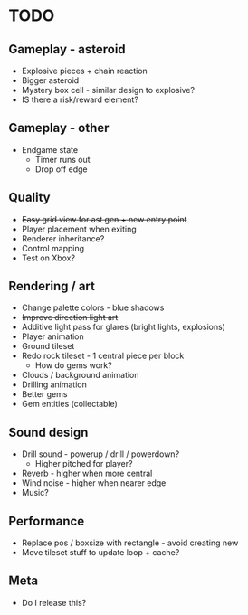 # TODO
## Gameplay - asteroid
  - Explosive pieces + chain reaction
  - Bigger asteroid
  - Mystery box cell - similar design to explosive?
  - IS there a risk/reward element?
## Gameplay - other
  - Endgame state
    - Timer runs out
    - Drop off edge
## Quality
  - ~~Easy grid view for ast gen + new entry point~~
  - Player placement when exiting
  - Renderer inheritance?
  - Control mapping
  - Test on Xbox?
## Rendering / art
  - Change palette colors - blue shadows
  - ~~Improve direction light art~~
  - Additive light pass for glares (bright lights, explosions)
  - Player animation
  - Ground tileset
  - Redo rock tileset - 1 central piece per block
    - How do gems work?
  - Clouds / background animation
  - Drilling animation
  - Better gems
  - Gem entities (collectable)
## Sound design
  - Drill sound - powerup / drill / powerdown?
    - Higher pitched for player?
  - Reverb - higher when more central
  - Wind noise - higher when nearer edge
  - Music?
## Performance
  - Replace pos / boxsize with rectangle - avoid creating new
  - Move tileset stuff to update loop + cache?
## Meta
  - Do I release this?
